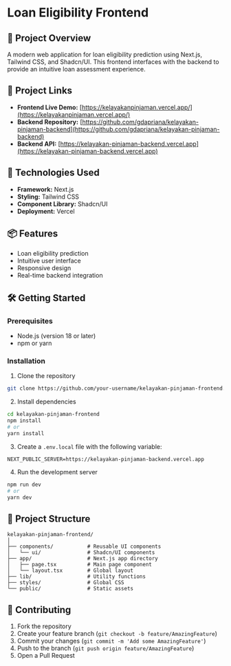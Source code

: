 # Loan Eligibility Frontend

## 🏦 Project Overview

A modern web application for loan eligibility prediction using Next.js, Tailwind CSS, and Shadcn/UI. This frontend interfaces with the backend to provide an intuitive loan assessment experience.

## 🔗 Project Links

- **Frontend Live Demo:** [https://kelayakanpinjaman.vercel.app/](https://kelayakanpinjaman.vercel.app/)
- **Backend Repository:** [https://github.com/gdapriana/kelayakan-pinjaman-backend](https://github.com/gdapriana/kelayakan-pinjaman-backend)
- **Backend API:** [https://kelayakan-pinjaman-backend.vercel.app](https://kelayakan-pinjaman-backend.vercel.app)

## 🚀 Technologies Used

- **Framework:** Next.js
- **Styling:** Tailwind CSS
- **Component Library:** Shadcn/UI
- **Deployment:** Vercel

## 📦 Features

- Loan eligibility prediction
- Intuitive user interface
- Responsive design
- Real-time backend integration

## 🛠️ Getting Started

### Prerequisites

- Node.js (version 18 or later)
- npm or yarn

### Installation

1. Clone the repository

```bash
git clone https://github.com/your-username/kelayakan-pinjaman-frontend.git
```

2. Install dependencies

```bash
cd kelayakan-pinjaman-frontend
npm install
# or
yarn install
```

3. Create a `.env.local` file with the following variable:

```
NEXT_PUBLIC_SERVER=https://kelayakan-pinjaman-backend.vercel.app
```

4. Run the development server

```bash
npm run dev
# or
yarn dev
```

## 📂 Project Structure

```
kelayakan-pinjaman-frontend/
│
├── components/           # Reusable UI components
│   └── ui/               # Shadcn/UI components
├── app/                  # Next.js app directory
│   ├── page.tsx          # Main page component
│   └── layout.tsx        # Global layout
├── lib/                  # Utility functions
├── styles/               # Global CSS
└── public/               # Static assets
```

## 🤝 Contributing

1. Fork the repository
2. Create your feature branch (`git checkout -b feature/AmazingFeature`)
3. Commit your changes (`git commit -m 'Add some AmazingFeature'`)
4. Push to the branch (`git push origin feature/AmazingFeature`)
5. Open a Pull Request